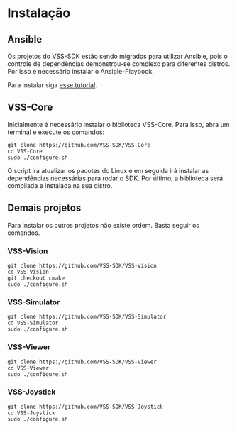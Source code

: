 # Instalação

## Ansible
Os projetos do VSS-SDK estão sendo migrados para utilizar Ansible, pois o controle de dependências
demonstrou-se complexo para diferentes distros. Por isso é necessário instalar o Ansible-Playbook.

Para instalar siga [esse tutorial](https://docs.ansible.com/ansible/latest/installation_guide/intro_installation.html).

## VSS-Core
Inicialmente é necessário instalar o biblioteca VSS-Core. Para isso, abra um terminal e execute os comandos:

```
git clone https://github.com/VSS-SDK/VSS-Core
cd VSS-Core
sudo ./configure.sh
```

O script irá atualizar os pacotes do Linux e em seguida irá instalar as dependências necessárias para rodar o SDK. 
Por último, a biblioteca será compilada e instalada na sua distro. 

## Demais projetos
Para instalar os outros projetos não existe ordem. Basta seguir os comandos. 

### VSS-Vision
```
git clone https://github.com/VSS-SDK/VSS-Vision
cd VSS-Vision
git checkout cmake
sudo ./configure.sh
```

### VSS-Simulator
```
git clone https://github.com/VSS-SDK/VSS-Simulator
cd VSS-Simulator
sudo ./configure.sh
```

### VSS-Viewer
```
git clone https://github.com/VSS-SDK/VSS-Viewer
cd VSS-Viewer
sudo ./configure.sh
```

### VSS-Joystick
```
git clone https://github.com/VSS-SDK/VSS-Joystick
cd VSS-Joystick
sudo ./configure.sh
```